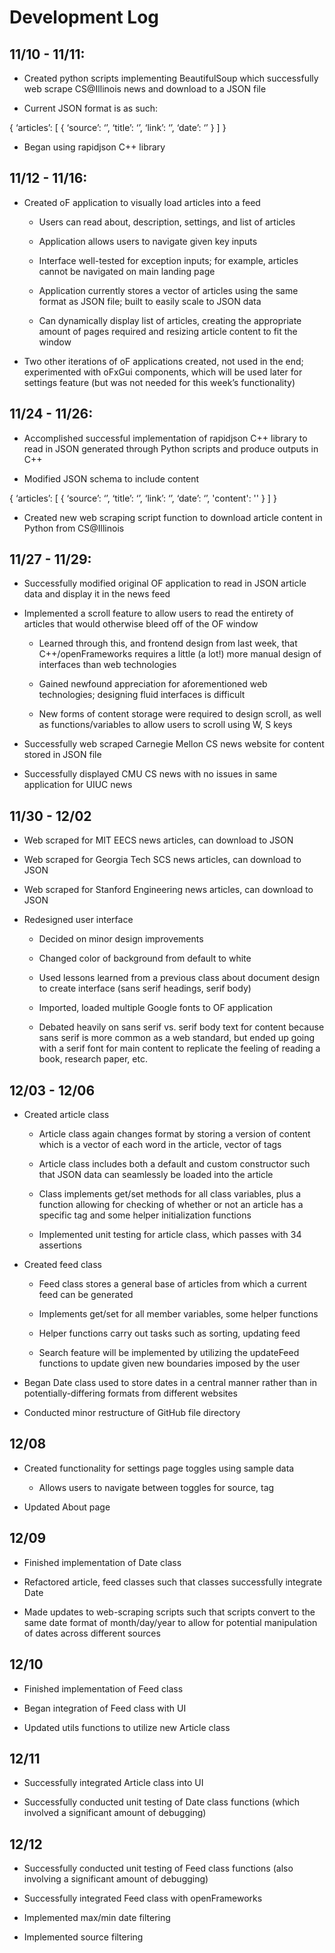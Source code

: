 # Development Log

## 11/10 - 11/11:

* Created python scripts implementing BeautifulSoup which successfully web scrape CS@Illinois news and download to a JSON file

* Current JSON format is as such:

{
	‘articles’: [
		{
      ‘source’: ‘’,
	    ‘title’: ‘’,
	    ‘link’: ‘’,
	    ‘date’: ‘’
		}
  ]
}

* Began using rapidjson C++ library

## 11/12 - 11/16:

* Created oF application to visually load articles into a feed

  * Users can read about, description, settings, and list of articles

  * Application allows users to navigate given key inputs

  * Interface well-tested for exception inputs; for example, articles cannot be navigated on main landing page

  * Application currently stores a vector of articles using the same format as JSON file; built to easily scale to JSON data

  * Can dynamically display list of articles, creating the appropriate amount of pages required and resizing article content to fit the window

* Two other iterations of oF applications created, not used in the end; experimented with oFxGui components, which will be used later for settings feature (but was not needed for this week’s functionality)

## 11/24 - 11/26:

* Accomplished successful implementation of rapidjson C++ library to read in JSON generated through Python scripts and produce outputs in C++

* Modified JSON schema to include content

{
	‘articles’: [
		{
		    ‘source’: ‘’,
		    ‘title’: ‘’,
		    ‘link’: ‘’,
		    ‘date’: ‘’,
		    'content': ''
		}
  ]
}

* Created new web scraping script function to download article content in Python from CS@Illinois

## 11/27 - 11/29:

* Successfully modified original OF application to read in JSON article data and display it in the news feed

* Implemented a scroll feature to allow users to read the entirety of articles that would otherwise bleed off of the OF window

	* Learned through this, and frontend design from last week, that C++/openFrameworks requires a little (a lot!) more manual design of interfaces than web technologies 
	
	* Gained newfound appreciation for aforementioned web technologies; designing fluid interfaces is difficult
	
	* New forms of content storage were required to design scroll, as well as functions/variables to allow users to scroll using W, S keys

* Successfully web scraped Carnegie Mellon CS news website for content stored in JSON file

* Successfully displayed CMU CS news with no issues in same application for UIUC news

## 11/30 - 12/02

* Web scraped for MIT EECS news articles, can download to JSON

* Web scraped for Georgia Tech SCS news articles, can download to JSON

* Web scraped for Stanford Engineering news articles, can download to JSON

* Redesigned user interface
	
	* Decided on minor design improvements

	* Changed color of background from default to white

	* Used lessons learned from a previous class about document design to create interface (sans serif headings, serif body)
	* Imported, loaded multiple Google fonts to OF application

	* Debated heavily on sans serif vs. serif body text for content because sans serif is more common as a web standard, but ended up going with a serif font for main content to replicate the feeling of reading a book, research paper, etc.
	
## 12/03 - 12/06
	
* Created article class

	* Article class again changes format by storing a version of content which is a vector of each word in the article, vector of tags
	
	* Article class includes both a default and custom constructor such that JSON data can seamlessly be loaded into the article

	* Class implements get/set methods for all class variables, plus a function allowing for checking of whether or not an article has a specific tag and some helper initialization functions
	
	* Implemented unit testing for article class, which passes with 34 assertions
	
* Created feed class

	* Feed class stores a general base of articles from which a current feed can be generated

	* Implements get/set for all member variables, some helper functions
	
	* Helper functions carry out tasks such as sorting, updating feed

	* Search feature will be implemented by utilizing the updateFeed functions to update given new boundaries imposed by the user

* Began Date class used to store dates in a central manner rather than in potentially-differing formats from different websites

* Conducted minor restructure of GitHub file directory

## 12/08

* Created functionality for settings page toggles using sample data

	* Allows users to navigate between toggles for source, tag
	
* Updated About page 

## 12/09

* Finished implementation of Date class

* Refactored article, feed classes such that classes successfully integrate Date

* Made updates to web-scraping scripts such that scripts convert to the same date format of month/day/year to allow for potential manipulation of dates across different sources

## 12/10

* Finished implementation of Feed class

* Began integration of Feed class with UI

* Updated utils functions to utilize new Article class

## 12/11

* Successfully integrated Article class into UI

* Successfully conducted unit testing of Date class functions (which involved a significant amount of debugging)

## 12/12

* Successfully conducted unit testing of Feed class functions (also involving a significant amount of debugging)

* Successfully integrated Feed class with openFrameworks

* Implemented max/min date filtering

* Implemented source filtering



